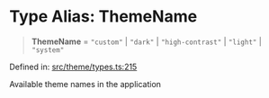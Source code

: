 # Type Alias: ThemeName

> **ThemeName** = `"custom"` \| `"dark"` \| `"high-contrast"` \| `"light"` \| `"system"`

Defined in: [src/theme/types.ts:215](https://github.com/Nick2bad4u/Uptime-Watcher/blob/main/src/theme/types.ts#L215)

Available theme names in the application
